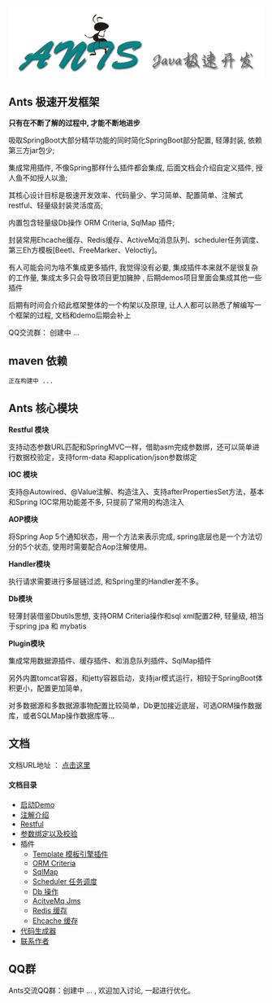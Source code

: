 ![Alt text](./src/main/resources/assets/ants-logo.png)
## Ants 极速开发框架

**只有在不断了解的过程中, 才能不断地进步**

吸取SpringBoot大部分精华功能的同时简化SpringBoot部分配置, 轻薄封装, 依赖第三方jar包少;

集成常用插件, 不像Spring那样什么插件都会集成, 后面文档会介绍自定义插件, 授人鱼不如授人以渔;

其核心设计目标是极速开发效率、代码量少、学习简单、配置简单、注解式restful、轻量级封装灵活度高;

内置包含轻量级Db操作 ORM Criteria, SqlMap 插件;

封装常用Ehcache缓存、Redis缓存、ActiveMq消息队列、scheduler任务调度、第三Eh方模板[Beetl、FreeMarker、Veloctiy]。

有人可能会问为啥不集成更多插件, 我觉得没有必要, 集成插件本来就不是很复杂的工作量, 集成太多只会导致项目更加臃肿
, 后期demos项目里面会集成其他一些插件

后期有时间会介绍此框架整体的一个构架以及原理, 让人人都可以熟悉了解编写一个框架的过程, 文档和demo后期会补上

QQ交流群： 创建中 ...

## maven 依赖

```xml
正在构建中 ...
```


## Ants 核心模块

**Restful 模块**

支持动态参数URL匹配和SpringMVC一样，借助asm完成参数绑，还可以简单进行数据校验定，支持form-data 和application/json参数绑定

**IOC 模块**

支持@Autowired、@Value注解、构造注入、支持afterPropertiesSet方法，基本和Spring IOC常用功能差不多, 只提前了常用的构造注入

**AOP模块**

将Spring Aop 5个通知状态，用一个方法来表示完成, spring底层也是一个方法切分的5个状态, 使用时需要配合Aop注解使用。

**Handler模块**

执行请求需要进行多层链过滤, 和Spring里的Handler差不多。

**Db模块**

轻薄封装借鉴Dbutils思想, 支持ORM Criteria操作和sql xml配置2种, 轻量级, 相当于spring jpa 和 mybatis

**Plugin模块**

集成常用数据源插件、缓存插件、和消息队列插件、SqlMap插件

另外内置tomcat容器，和jetty容器启动，支持jar模式运行，相较于SpringBoot体积更小，配置更加简单，

对多数据源和多数据源事物配置比较简单，Db更加接近底层，可选ORM操作数据库，或者SQLMap操作数据库等...

## 文档

文档URL地址 ： [点击这里](http://shunblog.cn/)

#### 文档目录

- [启动Demo](https://github.com/blogshun/ants-demos/README.md#启动Demo)
- [注解介绍](./DOC.md#mvc)
- [Restful](./DOC.md#安全控制)
- [参数绑定以及校验](./DOC.md#安全控制)
- 插件
	- [Template 模板引擎插件](./DOC.md#spi扩展)
	- [ORM Criteria](./DOC.md#jbootEvnet事件机制)
	- [SqlMap](./DOC.md#配置文件)
	- [Scheduler 任务调度](./DOC.md#代码生成器)
	- [Db 操作](./DOC.md#代码生成器)
	- [AcitveMq Jms](./DOC.md#代码生成器)
	- [Redis 缓存](./DOC.md#代码生成器)
	- [Ehcache 缓存](./DOC.md#代码生成器)
- [代码生成器](./DOC.md#项目构建)
- [联系作者](./DOC.md#联系作者)


## QQ群

Ants交流QQ群：创建中 ... , 欢迎加入讨论, 一起进行优化。